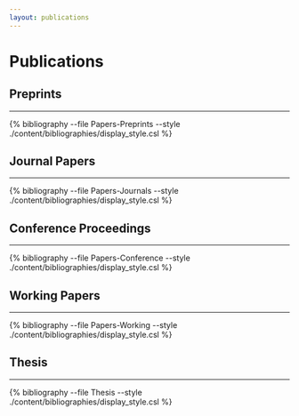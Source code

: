 ```yaml
---
layout: publications
---
```


# Publications

## Preprints
------------------------

{% bibliography --file Papers-Preprints --style ./content/bibliographies/display_style.csl %}


## Journal Papers
------------------------

{% bibliography --file Papers-Journals --style ./content/bibliographies/display_style.csl %}


## Conference Proceedings
------------------------

{% bibliography --file Papers-Conference --style ./content/bibliographies/display_style.csl %}


## Working Papers
------------------------

{% bibliography --file Papers-Working --style ./content/bibliographies/display_style.csl %}


## Thesis
------------------------

{% bibliography --file Thesis --style ./content/bibliographies/display_style.csl %}

